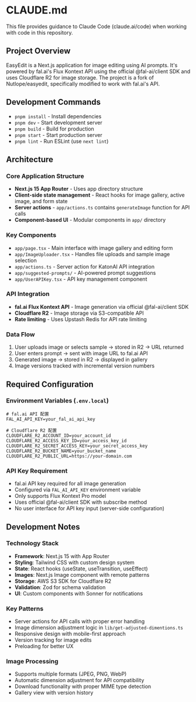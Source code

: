 # CLAUDE.md

This file provides guidance to Claude Code (claude.ai/code) when working with code in this repository.

## Project Overview

EasyEdit is a Next.js application for image editing using AI prompts. It's powered by fal.ai's Flux Kontext API using the official @fal-ai/client SDK and uses Cloudflare R2 for image storage. The project is a fork of Nutlope/easyedit, specifically modified to work with fal.ai's API.

## Development Commands

- `pnpm install` - Install dependencies
- `pnpm dev` - Start development server
- `pnpm build` - Build for production
- `pnpm start` - Start production server
- `pnpm lint` - Run ESLint (use `next lint`)

## Architecture

### Core Application Structure
- **Next.js 15 App Router** - Uses app directory structure
- **Client-side state management** - React hooks for image gallery, active image, and form state
- **Server actions** - `app/actions.ts` contains `generateImage` function for API calls
- **Component-based UI** - Modular components in `app/` directory

### Key Components
- `app/page.tsx` - Main interface with image gallery and editing form
- `app/ImageUploader.tsx` - Handles file uploads and sample image selection
- `app/actions.ts` - Server action for KatonAI API integration
- `app/suggested-prompts/` - AI-powered prompt suggestions
- `app/UserAPIKey.tsx` - API key management component

### API Integration
- **fal.ai Flux Kontext API** - Image generation via official @fal-ai/client SDK
- **Cloudflare R2** - Image storage via S3-compatible API
- **Rate limiting** - Uses Upstash Redis for API rate limiting

### Data Flow
1. User uploads image or selects sample → stored in R2 → URL returned
2. User enters prompt → sent with image URL to fal.ai API
3. Generated image → stored in R2 → displayed in gallery
4. Image versions tracked with incremental version numbers

## Required Configuration

### Environment Variables (`.env.local`)
```
# fal.ai API 配置
FAL_AI_API_KEY=your_fal_ai_api_key

# Cloudflare R2 配置
CLOUDFLARE_R2_ACCOUNT_ID=your_account_id
CLOUDFLARE_R2_ACCESS_KEY_ID=your_access_key_id
CLOUDFLARE_R2_SECRET_ACCESS_KEY=your_secret_access_key
CLOUDFLARE_R2_BUCKET_NAME=your_bucket_name
CLOUDFLARE_R2_PUBLIC_URL=https://your-domain.com
```

### API Key Requirement
- fal.ai API key required for all image generation
- Configured via `FAL_AI_API_KEY` environment variable
- Only supports Flux Kontext Pro model
- Uses official @fal-ai/client SDK with subscribe method
- No user interface for API key input (server-side configuration)

## Development Notes

### Technology Stack
- **Framework**: Next.js 15 with App Router
- **Styling**: Tailwind CSS with custom design system
- **State**: React hooks (useState, useTransition, useEffect)
- **Images**: Next.js Image component with remote patterns
- **Storage**: AWS S3 SDK for Cloudflare R2
- **Validation**: Zod for schema validation
- **UI**: Custom components with Sonner for notifications

### Key Patterns
- Server actions for API calls with proper error handling
- Image dimension adjustment logic in `lib/get-adjusted-dimentions.ts`
- Responsive design with mobile-first approach
- Version tracking for image edits
- Preloading for better UX

### Image Processing
- Supports multiple formats (JPEG, PNG, WebP)
- Automatic dimension adjustment for API compatibility
- Download functionality with proper MIME type detection
- Gallery view with version history
